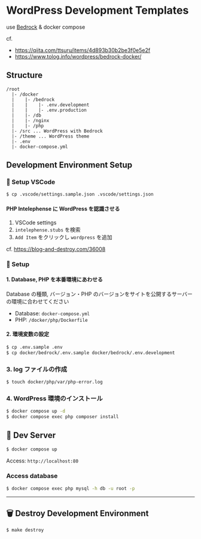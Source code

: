 # WordPress Development Templates

use [Bedrock](https://roots.io/bedrock/) & docker compose

cf.

- https://qiita.com/ttsuru/items/4d893b30b2be3f0e5e2f
- https://www.tolog.info/wordpress/bedrock-docker/

## Structure

```
/root
  |- /docker
  |    |- /bedrock
  |    |    |- .env.development
  |    |    |- .env.production
  |    |- /db
  |    |- /nginx
  |    |- /php
  |- /src ... WordPress with Bedrock
  |- /theme ... WordPress theme
  |- .env
  |- docker-compose.yml
```

## Development Environment Setup

### :memo: Setup VSCode

```sh
$ cp .vscode/settings.sample.json .vscode/settings.json
```

#### PHP Intelephense に WordPress を認識させる

1. VSCode settings
2. `intelephense.stubs` を検索
3. `Add Item` をクリックし `wordpress` を追加

cf. https://blog-and-destroy.com/36008

### :seedling: Setup

#### 1. Database, PHP を本番環境にあわせる

Database の種類, バージョン・PHP のバージョンをサイトを公開するサーバーの環境に合わせてください

- Database: `docker-compose.yml`
- PHP: `/docker/php/Dockerfile`

#### 2. 環境変数の設定

```sh
$ cp .env.sample .env
$ cp docker/bedrock/.env.sample docker/bedrock/.env.development
```

### 3. log ファイルの作成

```sh
$ touch docker/php/var/php-error.log
```

### 4. WordPress 環境のインストール

```sh
$ docker compose up -d
$ docker compose exec php composer install
```

## :construction: Dev Server

```sh
$ docker compose up
```

Access: `http://localhost:80`


### Access database

```sh
$ docker compose exec php mysql -h db -u root -p
```

---

## :wastebasket: Destroy Development Environment

```sh
$ make destroy
```

